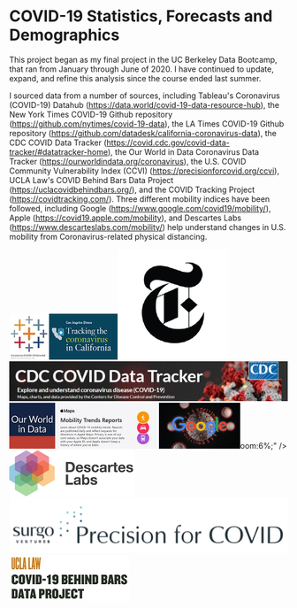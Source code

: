 # COVID-19 Statistics, Forecasts and Demographics

This project began as my final project in the UC Berkeley Data Bootcamp, that ran from January through June of 2020.  I have continued to update, expand, and refine this analysis since the course ended last summer.

I sourced data from a number of sources, including Tableau's Coronavirus (COVID-19) Datahub (https://data.world/covid-19-data-resource-hub), the New York Times COVID-19 Github repository (https://github.com/nytimes/covid-19-data), the LA Times COVID-19 Github repository (https://github.com/datadesk/california-coronavirus-data), the CDC COVID Data Tracker (https://covid.cdc.gov/covid-data-tracker/#datatracker-home), the Our World in Data Coronavirus Data Tracker (https://ourworldindata.org/coronavirus), the U.S. COVID Community Vulnerability Index (CCVI) (https://precisionforcovid.org/ccvi), UCLA Law's COVID Behind Bars Data Project (https://uclacovidbehindbars.org/), and the COVID Tracking Project (https://covidtracking.com/).  Three different mobility indices have been followed, including Google (https://www.google.com/covid19/mobility/), Apple (https://covid19.apple.com/mobility), and Descartes Labs (https://www.descarteslabs.com/mobility/) help understand changes in U.S. mobility from Coronavirus-related physical distancing.

<img src=".\images\covid-19-datahub2.JPG" alt="covid-19-datahub"/><img src=".\images\latimes2.png" alt="latimes" /><img src=".\images\nyt.png" alt="nyt2" /><img src=".\images\CDC2.jpg" alt="CDC" /><img src=".\images\our_world_in_data2.jpg" alt="our_world_in_data" /><img src=".\images\apple2.JPG" alt="apple" /><img src=".\images\google-corona-960x540-2.png" alt="google-corona-960x540" />oom:6%;" /><img src=".\images\DL_Logo_Color_Black_With_Wordmark2.png" alt="DL_Logo_Color_Black_With_Wordmark" /><img src=".\images\precision-logo.4dd54723.png" alt="precision-logo.4dd54723-2" /><img src=".\images\ucla2.JPG" alt="ucla" /> 

